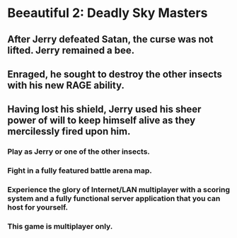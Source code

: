 # Beeautiful 2: Deadly Sky Masters

## After Jerry defeated Satan, the curse was not lifted. Jerry remained a bee.

## Enraged, he sought to destroy the other insects with his new RAGE ability.

## Having lost his shield, Jerry used his sheer power of will to keep himself alive as they mercilessly fired upon him.

### Play as Jerry or one of the other insects.

### Fight in a fully featured battle arena map.

### Experience the glory of Internet/LAN multiplayer with a scoring system and a fully functional server application that you can host for yourself.

### This game is multiplayer only.
